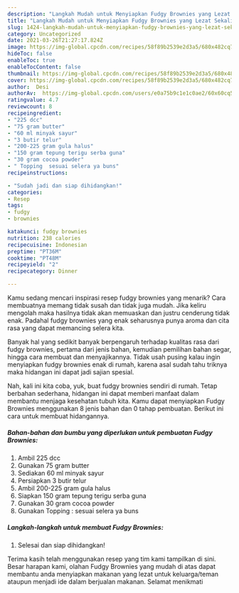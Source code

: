 ```yaml
---
description: "Langkah Mudah untuk Menyiapkan Fudgy Brownies yang Lezat Sekali"
title: "Langkah Mudah untuk Menyiapkan Fudgy Brownies yang Lezat Sekali"
slug: 1424-langkah-mudah-untuk-menyiapkan-fudgy-brownies-yang-lezat-sekali
category: Uncategorized
date: 2021-03-26T21:27:17.824Z
image: https://img-global.cpcdn.com/recipes/58f89b2539e2d3a5/680x482cq70/fudgy-brownies-foto-resep-utama.jpg
hideToc: false
enableToc: true
enableTocContent: false
thumbnail: https://img-global.cpcdn.com/recipes/58f89b2539e2d3a5/680x482cq70/fudgy-brownies-foto-resep-utama.jpg
cover: https://img-global.cpcdn.com/recipes/58f89b2539e2d3a5/680x482cq70/fudgy-brownies-foto-resep-utama.jpg
author:  Desi
authorAv:  https://img-global.cpcdn.com/users/e0a75b9c1e1c0ae2/60x60cq50/avatar.jpg
ratingvalue: 4.7
reviewcount: 8
recipeingredient:
- "225 dcc"
- "75 gram butter"
- "60 ml minyak sayur"
- "3 butir telur"
- "200-225 gram gula halus"
- "150 gram tepung terigu serba guna"
- "30 gram cocoa powder"
- " Topping  sesuai selera ya buns"
recipeinstructions:

- "Sudah jadi dan siap dihidangkan!"
categories:
- Resep
tags:
- fudgy
- brownies

katakunci: fudgy brownies 
nutrition: 238 calories
recipecuisine: Indonesian
preptime: "PT36M"
cooktime: "PT48M"
recipeyield: "2"
recipecategory: Dinner

---
```



Kamu sedang mencari inspirasi resep fudgy brownies yang menarik? Cara membuatnya memang tidak susah dan tidak juga mudah. Jika keliru mengolah maka hasilnya tidak akan memuaskan dan justru cenderung tidak enak. Padahal fudgy brownies yang enak seharusnya punya aroma dan cita rasa yang dapat memancing selera kita.


Banyak hal yang sedikit banyak berpengaruh terhadap kualitas rasa dari fudgy brownies, pertama dari jenis bahan, kemudian pemilihan bahan segar, hingga cara membuat dan menyajikannya. Tidak usah pusing kalau ingin menyiapkan fudgy brownies enak di rumah, karena asal sudah tahu triknya maka hidangan ini dapat jadi sajian spesial.




Nah, kali ini kita coba, yuk, buat fudgy brownies sendiri di rumah. Tetap berbahan sederhana, hidangan ini dapat memberi manfaat dalam membantu menjaga kesehatan tubuh kita. Kamu dapat menyiapkan Fudgy Brownies menggunakan 8 jenis bahan dan 0 tahap pembuatan. Berikut ini cara untuk membuat hidangannya.

<!--inarticleads1-->

##### Bahan-bahan dan bumbu yang diperlukan untuk pembuatan Fudgy Brownies:

1. Ambil 225 dcc
1. Gunakan 75 gram butter
1. Sediakan 60 ml minyak sayur
1. Persiapkan 3 butir telur
1. Ambil 200-225 gram gula halus
1. Siapkan 150 gram tepung terigu serba guna
1. Gunakan 30 gram cocoa powder
1. Gunakan  Topping : sesuai selera ya buns




<!--inarticleads2-->

##### Langkah-langkah untuk membuat Fudgy Brownies:


1. Selesai dan siap dihidangkan!



Terima kasih telah menggunakan resep yang tim kami tampilkan di sini. Besar harapan kami, olahan Fudgy Brownies yang mudah di atas dapat membantu anda menyiapkan makanan yang lezat untuk keluarga/teman ataupun menjadi ide dalam berjualan makanan. Selamat menikmati
